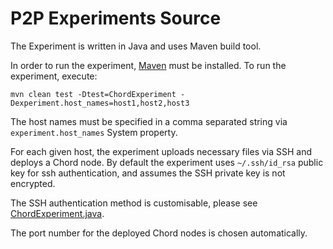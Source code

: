 # P2P Experiments Source
The Experiment is written in Java and uses Maven build tool.

In order to run the experiment, [Maven](https://maven.apache.org/download.cgi) must be installed.
To run the experiment, execute: 
    
    mvn clean test -Dtest=ChordExperiment -Dexperiment.host_names=host1,host2,host3

The host names must be specified in a comma separated string via `experiment.host_names` System property.

For each given host, the experiment uploads necessary files via SSH and deploys a Chord node.
By default the experiment uses `~/.ssh/id_rsa` public key for ssh authentication, and assumes the SSH private key is not encrypted.

The SSH authentication method is customisable, please see [ChordExperiment.java](https://github.com/larskotthoff/recomputation-ss-paper/blob/master/Group_2/p2p_experiments/source/src/test/java/uk/ac/standrews/cs/emcsr2014/group_2/ChordExperiment.java#L79).

The port number for the deployed Chord nodes is chosen automatically.
